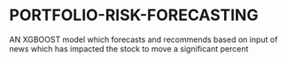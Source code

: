 # PORTFOLIO-RISK-FORECASTING
AN XGBOOST model which forecasts and recommends based on input of news which has impacted the stock to move  a significant percent
